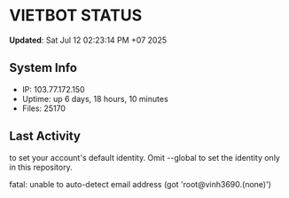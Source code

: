 # VIETBOT STATUS
**Updated**: Sat Jul 12 02:23:14 PM +07 2025

## System Info
- IP: 103.77.172.150
- Uptime: up 6 days, 18 hours, 10 minutes
- Files: 25170

## Last Activity

to set your account's default identity.
Omit --global to set the identity only in this repository.

fatal: unable to auto-detect email address (got 'root@vinh3690.(none)')
